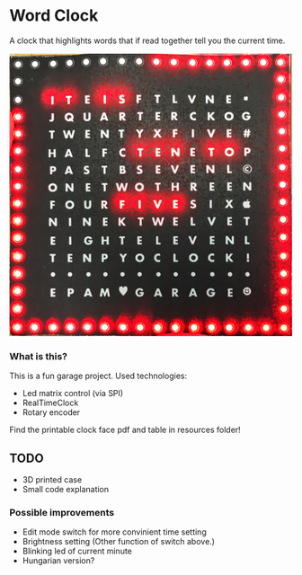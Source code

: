 # Word Clock

A clock that highlights words that if read together tell you the current time.

![WordClock](https://github.com/LaszloPinter/Garage_WordClock/blob/master/Images/Clock.png?raw=true)

### What is this?
This is a fun garage project. Used technologies:

- Led matrix control (via SPI)
- RealTimeClock
- Rotary encoder

Find the printable clock face pdf and table in resources folder!

## TODO
- 3D printed case
- Small code explanation

### Possible improvements
- Edit mode switch for more convinient time setting
- Brightness setting (Other function of switch above.)
- Blinking led of current minute
- Hungarian version?